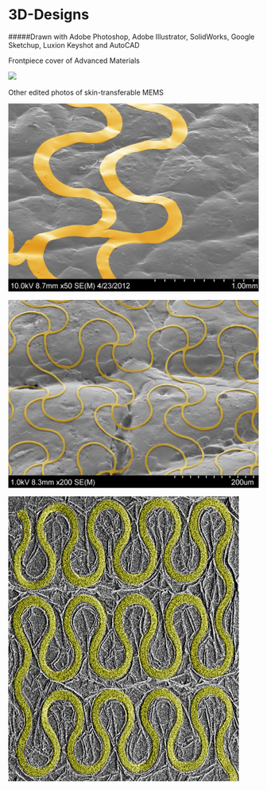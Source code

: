 # 3D-Designs

#####Drawn with Adobe Photoshop, Adobe Illustrator,  SolidWorks, Google Sketchup, Luxion Keyshot and AutoCAD

Frontpiece cover of Advanced Materials

![](https://github.com/jongwoo-Lee/3D-Designs/blob/master/files/front_cover.gif)

Other edited photos of skin-transferable MEMS 

![](https://github.com/jongwoo-Lee/3D-Designs/blob/master/files/5.gif)


![](https://github.com/jongwoo-Lee/3D-Designs/blob/master/files/old-10um_mag.gif)


![](https://github.com/jongwoo-Lee/3D-Designs/blob/master/files/fractal1.gif)

